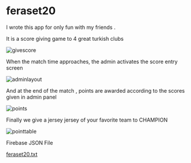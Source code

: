 # feraset20
I wrote this app for only fun with my friends . 

It is a score giving game to 4 great turkish clubs

![givescore](https://user-images.githubusercontent.com/36486345/69847574-90a7f500-1288-11ea-886f-8988edeaaa07.png)

When the match time approaches, the admin activates the score entry screen

![adminlayout](https://user-images.githubusercontent.com/36486345/69847810-42472600-1289-11ea-98fa-69f8c46f63f4.png)

And at the end of the match , points are awarded according to the scores given in admin panel 

![points](https://user-images.githubusercontent.com/36486345/69848478-42e0bc00-128b-11ea-9775-af1aa4d47d0f.png)

Finally we give a jersey jersey of your favorite team to CHAMPION

![pointtable](https://user-images.githubusercontent.com/36486345/69848580-83d8d080-128b-11ea-8da6-da08a7c97305.png)

Firebase JSON File

[feraset20.txt](https://github.com/Superpace/feraset20/files/3904009/feraset20.txt)

